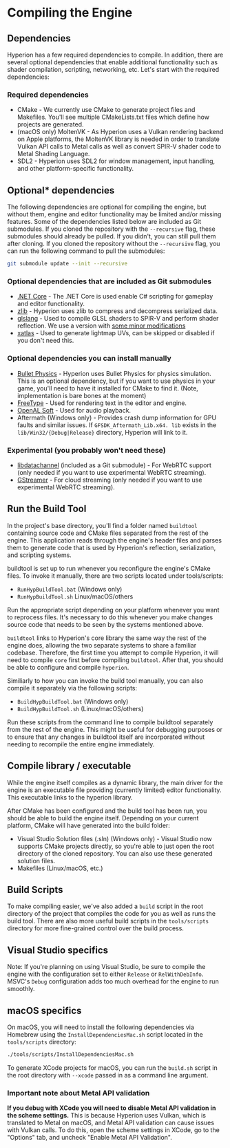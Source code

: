 # Compiling the Engine

## Dependencies
Hyperion has a few required dependencies to compile. In addition, there are several optional dependencies that enable additional functionality such as shader compilation, scripting, networking, etc. Let's start with the required dependencies:

### Required dependencies

* CMake - We currently use CMake to generate project files and Makefiles. You'll see multiple CMakeLists.txt files which define how projects are generated.
* (macOS only) MoltenVK - As Hyperion uses a Vulkan rendering backend on Apple platforms, the MoltenVK library is needed in order to translate Vulkan API calls to Metal calls as well as convert SPIR-V shader code to Metal Shading Language.
* SDL2 - Hyperion uses SDL2 for window management, input handling, and other platform-specific functionality.

## Optional* dependencies

The following dependencies are optional for compiling the engine, but without them, engine and editor functionality may be limited and/or missing features.
Some of the dependencies listed below are included as Git submodules. If you cloned the repository with the `--recursive` flag, these submodules should already be pulled. If you didn't, you can still pull them after cloning.
If you cloned the repository without the `--recursive` flag, you can run the following command to pull the submodules:
```bash
git submodule update --init --recursive
```
### Optional dependencies that are included as Git submodules
* [.NET Core](https://github.com/dotnet/runtime) - The .NET Core is used enable C# scripting for gameplay and editor functionality.
* [zlib](https://github.com/madler/zlib) - Hyperion uses zlib to compress and decompress serialized data.
* [glslang](https://github.com/KhronosGroup/glslang) - Used to compile GLSL shaders to SPIR-V and perform shader reflection. We use a version with [some minor modifications](https://github.com/notomorrow/glslang/tree/hyp-modifications)
* [xatlas](https://github.com/jpcy/xatlas) - Used to generate lightmap UVs, can be skipped or disabled if you don't need this.

### Optional dependencies you can install manually
* [Bullet Physics](https://github.com/bulletphysics/bullet3) - Hyperion uses Bullet Physics for physics simulation. This is an optional dependency, but if you want to use physics in your game, you'll need to have it installed for CMake to find it. (Note, implementation is bare bones at the moment)
* [FreeType](https://freetype.org/) - Used for rendering text in the editor and engine.
* [OpenAL Soft](openal-soft.org) - Used for audio playback.
* Aftermath (Windows only) - Provides crash dump information for GPU faults and similar issues. If `GFSDK_Aftermath_Lib.x64.
lib` exists in the `lib/Win32/{Debug|Release}` directory, Hyperion will link to it.

### Experimental (you probably won't need these)
* [libdatachannel](https://libdatachannel.org/) (included as a Git submodule) - For WebRTC support (only needed if you want to use experimental WebRTC streaming).
* [GStreamer](https://gstreamer.freedesktop.org/) - For cloud streaming (only needed if you want to use experimental WebRTC streaming).

## Run the Build Tool

In the project's base directory, you'll find a folder named `buildtool` containing source code and CMake files separated from the rest of the engine. This application reads through the engine's header files and parses them to generate code that is used by Hyperion's reflection, serialization, and scripting systems.

buildtool is set up to run whenever you reconfigure the engine's CMake files. To invoke it manually, there are two scripts located under tools/scripts:

* `RunHypBuildTool.bat` (Windows only)
* `RunHypBuildTool.sh` Linux/macOS/others

Run the appropriate script depending on your platform whenever you want to reprocess files. It's necessary to do this whenever you make changes source code that needs to be seen by the systems mentioned above.

`buildtool` links to Hyperion's core library the same way the rest of the engine does, allowing the two separate systems to share a familiar codebase. Therefore, the first time you attempt to compile Hyperion, it will need to compile `core` first before compiling `buildtool`. After that, you should be able to configure and compile `hyperion`.

Similiarly to how you can invoke the build tool manually, you can also compile it separately via the following scripts:
* `BuildHypBuildTool.bat` (Windows only)
* `BuildHypBuildTool.sh` (Linux/macOS/others)

Run these scripts from the command line to compile buildtool separately from the rest of the engine. This might be useful for debugging purposes or to ensure that any changes in buildtool itself are incorporated without needing to recompile the entire engine immediately.

## Compile library / executable

While the engine itself compiles as a dynamic library, the main driver for the engine is an executable file providing (currently limited) editor functionality. This executable links to the hyperion library.

After CMake has been configured and the build tool has been run, you should be able to build the engine itself. Depending on your current platform, CMake will have generated into the build folder:

* Visual Studio Solution files (.sln) (Windows only) - Visual Studio now supports CMake projects directly, so you're able to just open the root directory of the cloned repository. You can also use these generated solution files.
* Makefiles (Linux/macOS, etc.)

## Build Scripts

To make compiling easier, we've also added a `build` script in the root directory of the project that compiles the code for you as well as runs the build tool. There are also more useful build scripts in the `tools/scripts` directory for more fine-grained control over the build process.

## Visual Studio specifics

Note: If you're planning on using Visual Studio, be sure to compile the engine with the configuration set to either `Release` or `RelWithDebInfo`. MSVC's `Debug` configuration adds too much overhead for the engine to run smoothly.

## macOS specifics

On macOS, you will need to install the following dependencies via Homebrew using the `InstallDependenciesMac.sh` script located in the `tools/scripts` directory:
```bash
./tools/scripts/InstallDependenciesMac.sh
```
To generate XCode projects for macOS, you can run the `build.sh` script in the root directory with `--xcode` passed in as a command line argument.

### Important note about Metal API validation
**If you debug with XCode you will need to disable Metal API validation in the scheme settings.** This is because Hyperion uses Vulkan, which is translated to Metal on macOS, and Metal API validation can cause issues with Vulkan calls. To do this, open the scheme settings in XCode, go to the "Options" tab, and uncheck "Enable Metal API Validation".
